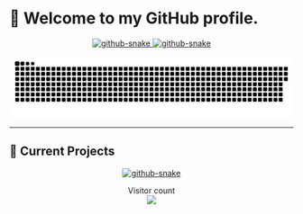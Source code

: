 # 👋 Welcome to my GitHub profile. 

<!--
  Github Stats & Most Used Languages
-->
<p align="center">
<a href="#">
  <!--
  <img height=200 align="center" src="https://my-stats-43gk.vercel.app/api?username=hamxy&show_icons=true&theme=swift&hide=contribs&rank_icon=github&include_all_commits=true&card_width=150" />
  -->

   <picture>
  <source media="(prefers-color-scheme: dark)" srcset="https://my-stats-43gk.vercel.app/api?username=hamxy&show_icons=true&theme=midnight-purple&hide=contribs&rank_icon=github&include_all_commits=true&card_width=150" />
  <source media="(prefers-color-scheme: light)" srcset="https://my-stats-43gk.vercel.app/api?username=hamxy&show_icons=true&theme=swift&hide=contribs&rank_icon=github&include_all_commits=true&card_width=150" />
  <img height=200 aligh="center" alt="github-snake" src="https://my-stats-43gk.vercel.app/api?username=hamxy&show_icons=true&theme=swift&hide=contribs&rank_icon=github&include_all_commits=true&card_width=150" />
  </picture>
</a>
<a href="#">
  <!--
  <img height=200 align="center" src="https://my-stats-43gk.vercel.app/api/top-langs/?username=hamxy&langs_count=8&layout=donut&theme=swift&card_width=150" />
  -->
  <picture>
  <source media="(prefers-color-scheme: dark)" srcset="https://my-stats-43gk.vercel.app/api/top-langs/?username=hamxy&langs_count=8&layout=donut&theme=midnight-purple&card_width=150" />
  <source media="(prefers-color-scheme: light)" srcset="https://my-stats-43gk.vercel.app/api/top-langs/?username=hamxy&langs_count=8&layout=donut&theme=swift&card_width=150" />
  <img height=200 alt="github-snake" src="https://my-stats-43gk.vercel.app/api/top-langs/?username=hamxy&langs_count=8&layout=donut&theme=swift&card_width=15" />
  </picture>
  
</a>
</p>
<!-- 
  Waka Time
  <p align="center">
<picture>
  <source media="(prefers-color-scheme: dark)" srcset="https://github-readme-stats.vercel.app/api/wakatime?username=hamxy?theme=midnight-purple" />
  <source media="(prefers-color-scheme: light)" srcset="https://github-readme-stats.vercel.app/api/wakatime?username=hamxy&theme=swif" />
  <img alt="github-snake" src="https://github-readme-stats.vercel.app/api/wakatime?username=hamxy&theme=swif" />
</picture>
</p>
-->


<!--
  Snake
-->
<picture>
  <source media="(prefers-color-scheme: dark)" srcset="github-snake-dark.svg" />
  <source media="(prefers-color-scheme: light)" srcset="github-snake.svg" />
  <img alt="github-snake" src="github-snake.svg" />
</picture>

<!--
<p align="center">
<a href=#><img src="github-user-contribution.svg"></a>
</p>
-->


---

## 🎯 Current Projects

<p align="center">
  <a href="https://github.com/hamxy/linkcut">
    <picture>
  <source media="(prefers-color-scheme: dark)" srcset="https://github-readme-stats.vercel.app/api/pin/?username=hamxy&repo=LinkCut&theme=midnight-purple" />
  <source media="(prefers-color-scheme: light)" srcset="https://github-readme-stats.vercel.app/api/pin/?username=hamxy&repo=LinkCut&theme=swift" />
  <img alt="github-snake" src="https://github-readme-stats.vercel.app/api/pin/?username=hamxy&repo=LinkCut&theme=swift" />
</picture>
  </a>
  </p>



<!--
  Visitor Count
-->
<p align="center">
  Visitor count<br>
  <img src="https://profile-counter.glitch.me/hamxy/count.svg" />
</p>




<!--
**hamxy/hamxy** is a ✨ _special_ ✨ repository because its `README.md` (this file) appears on your GitHub profile.

Here are some ideas to get you started:

- 🔭 I’m currently working on ...
- 🌱 I’m currently learning ...
- 👯 I’m looking to collaborate on ...
- 🤔 I’m looking for help with ...
- 💬 Ask me about ...
- 📫 How to reach me: ...
- 😄 Pronouns: ...
- ⚡ Fun fact: ...


<p align="center">
  <img src="https://github-readme-stats.vercel.app/api/wakatime?username=hamxy&theme=swift" />
</p>

-->
